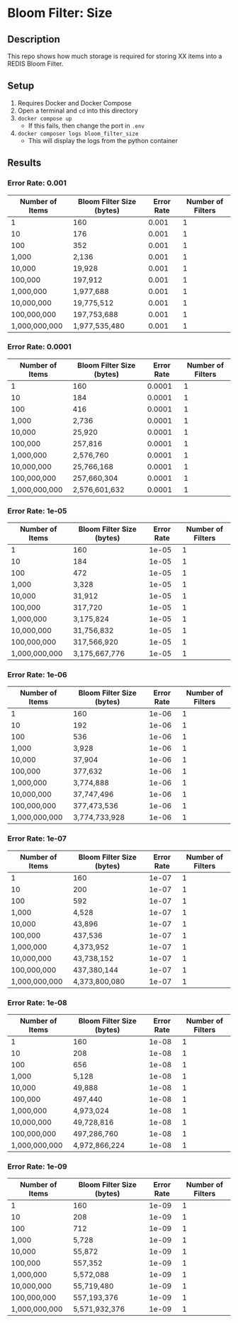 # Bloom Filter: Size

## Description

This repo shows how much storage is required for storing XX items into a REDIS Bloom Filter.

## Setup

1. Requires Docker and Docker Compose
1. Open a terminal and `cd` into this directory
1. `docker compose up`
    * If this fails, then change the port in `.env`
1. `docker composer logs bloom_filter_size`
    * This will display the logs from the python container


## Results
### Error Rate: 0.001
| Number of Items | Bloom Filter Size (bytes) | Error Rate | Number of Filters |
|---|---|---|---|
| 1 | 160 | 0.001 | 1 |
| 10 | 176 | 0.001 | 1 |
| 100 | 352 | 0.001 | 1 |
| 1,000 | 2,136 | 0.001 | 1 |
| 10,000 | 19,928 | 0.001 | 1 |
| 100,000 | 197,912 | 0.001 | 1 |
| 1,000,000 | 1,977,688 | 0.001 | 1 |
| 10,000,000 | 19,775,512 | 0.001 | 1 |
| 100,000,000 | 197,753,688 | 0.001 | 1 |
| 1,000,000,000 | 1,977,535,480 | 0.001 | 1 |

### Error Rate: 0.0001
| Number of Items | Bloom Filter Size (bytes) | Error Rate | Number of Filters |
|---|---|---|---|
| 1 | 160 | 0.0001 | 1 |
| 10 | 184 | 0.0001 | 1 |
| 100 | 416 | 0.0001 | 1 |
| 1,000 | 2,736 | 0.0001 | 1 |
| 10,000 | 25,920 | 0.0001 | 1 |
| 100,000 | 257,816 | 0.0001 | 1 |
| 1,000,000 | 2,576,760 | 0.0001 | 1 |
| 10,000,000 | 25,766,168 | 0.0001 | 1 |
| 100,000,000 | 257,660,304 | 0.0001 | 1 |
| 1,000,000,000 | 2,576,601,632 | 0.0001 | 1 |

### Error Rate: 1e-05
| Number of Items | Bloom Filter Size (bytes) | Error Rate | Number of Filters |
|---|---|---|---|
| 1 | 160 | 1e-05 | 1 |
| 10 | 184 | 1e-05 | 1 |
| 100 | 472 | 1e-05 | 1 |
| 1,000 | 3,328 | 1e-05 | 1 |
| 10,000 | 31,912 | 1e-05 | 1 |
| 100,000 | 317,720 | 1e-05 | 1 |
| 1,000,000 | 3,175,824 | 1e-05 | 1 |
| 10,000,000 | 31,756,832 | 1e-05 | 1 |
| 100,000,000 | 317,566,920 | 1e-05 | 1 |
| 1,000,000,000 | 3,175,667,776 | 1e-05 | 1 |

### Error Rate: 1e-06
| Number of Items | Bloom Filter Size (bytes) | Error Rate | Number of Filters |
|---|---|---|---|
| 1 | 160 | 1e-06 | 1 |
| 10 | 192 | 1e-06 | 1 |
| 100 | 536 | 1e-06 | 1 |
| 1,000 | 3,928 | 1e-06 | 1 |
| 10,000 | 37,904 | 1e-06 | 1 |
| 100,000 | 377,632 | 1e-06 | 1 |
| 1,000,000 | 3,774,888 | 1e-06 | 1 |
| 10,000,000 | 37,747,496 | 1e-06 | 1 |
| 100,000,000 | 377,473,536 | 1e-06 | 1 |
| 1,000,000,000 | 3,774,733,928 | 1e-06 | 1 |

### Error Rate: 1e-07
| Number of Items | Bloom Filter Size (bytes) | Error Rate | Number of Filters |
|---|---|---|---|
| 1 | 160 | 1e-07 | 1 |
| 10 | 200 | 1e-07 | 1 |
| 100 | 592 | 1e-07 | 1 |
| 1,000 | 4,528 | 1e-07 | 1 |
| 10,000 | 43,896 | 1e-07 | 1 |
| 100,000 | 437,536 | 1e-07 | 1 |
| 1,000,000 | 4,373,952 | 1e-07 | 1 |
| 10,000,000 | 43,738,152 | 1e-07 | 1 |
| 100,000,000 | 437,380,144 | 1e-07 | 1 |
| 1,000,000,000 | 4,373,800,080 | 1e-07 | 1 |

### Error Rate: 1e-08
| Number of Items | Bloom Filter Size (bytes) | Error Rate | Number of Filters |
|---|---|---|---|
| 1 | 160 | 1e-08 | 1 |
| 10 | 208 | 1e-08 | 1 |
| 100 | 656 | 1e-08 | 1 |
| 1,000 | 5,128 | 1e-08 | 1 |
| 10,000 | 49,888 | 1e-08 | 1 |
| 100,000 | 497,440 | 1e-08 | 1 |
| 1,000,000 | 4,973,024 | 1e-08 | 1 |
| 10,000,000 | 49,728,816 | 1e-08 | 1 |
| 100,000,000 | 497,286,760 | 1e-08 | 1 |
| 1,000,000,000 | 4,972,866,224 | 1e-08 | 1 |

### Error Rate: 1e-09
| Number of Items | Bloom Filter Size (bytes) | Error Rate | Number of Filters |
|---|---|---|---|
| 1 | 160 | 1e-09 | 1 |
| 10 | 208 | 1e-09 | 1 |
| 100 | 712 | 1e-09 | 1 |
| 1,000 | 5,728 | 1e-09 | 1 |
| 10,000 | 55,872 | 1e-09 | 1 |
| 100,000 | 557,352 | 1e-09 | 1 |
| 1,000,000 | 5,572,088 | 1e-09 | 1 |
| 10,000,000 | 55,719,480 | 1e-09 | 1 |
| 100,000,000 | 557,193,376 | 1e-09 | 1 |
| 1,000,000,000 | 5,571,932,376 | 1e-09 | 1 |